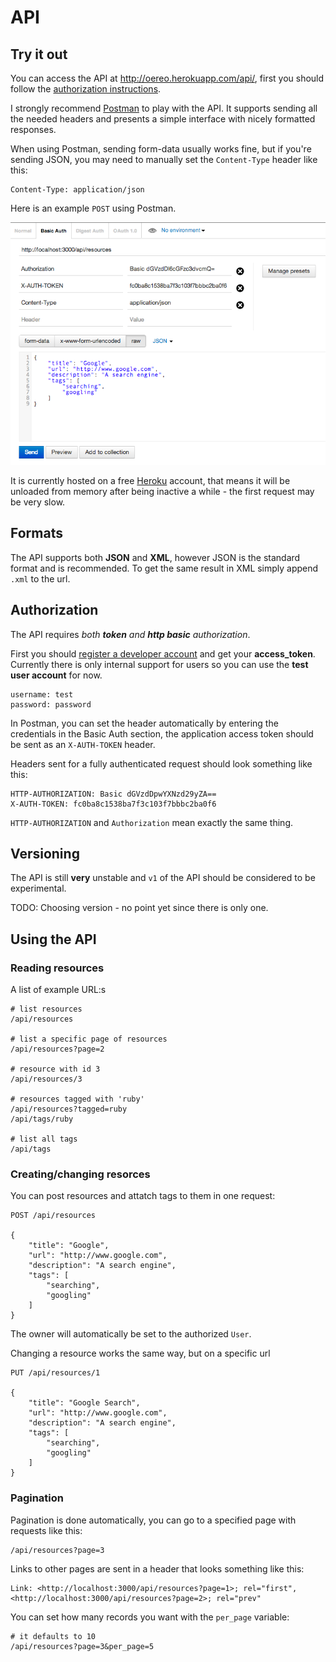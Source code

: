 # API

## Try it out

You can access the API at <http://oereo.herokuapp.com/api/>, first you should
follow the [authorization instructions](#authorization).

I strongly recommend [Postman](https://chrome.google.com/webstore/detail/postman-rest-client/fdmmgilgnpjigdojojpjoooidkmcomcm?hl=en)
to play with the API. It supports sending all the needed headers and presents a
simple interface with nicely formatted responses.

When using Postman, sending form-data usually works fine, but if you're sending
JSON, you may need to manually set the `Content-Type` header like this:

    Content-Type: application/json

Here is an example `POST` using Postman.

![A postman request](../img/postman-1.png)

It is currently hosted on a free [Heroku](https://www.heroku.com/) account,
that means it will be unloaded from memory after being inactive a while - the
first request may be very slow.

## Formats

The API supports both **JSON** and **XML**, however JSON is the standard format
and is recommended. To get the same result in XML simply append `.xml` to the
url.

## Authorization

The API requires _both **token** and **http basic** authorization_.

First you should [register a developer account](http://oereo.herokuapp.com/register_developer)
and get your **access_token**. Currently there is only internal support for
users so you can use the **test user account** for now.

    username: test
    password: password

In Postman, you can set the header automatically by entering the credentials in
the Basic Auth section, the application access token should be sent as an
`X-AUTH-TOKEN` header.

Headers sent for a fully authenticated request should look something like this:

    HTTP-AUTHORIZATION: Basic dGVzdDpwYXNzd29yZA==
    X-AUTH-TOKEN: fc0ba8c1538ba7f3c103f7bbbc2ba0f6

`HTTP-AUTHORIZATION` and `Authorization` mean exactly the same thing.

## Versioning

The API is still **very** unstable and `v1` of the API should be considered to
be experimental.

TODO: Choosing version - no point yet since there is only one.

## Using the API

### Reading resources

A list of example URL:s

    # list resources
    /api/resources

    # list a specific page of resources
    /api/resources?page=2

    # resource with id 3
    /api/resources/3

    # resources tagged with 'ruby'
    /api/resources?tagged=ruby
    /api/tags/ruby

    # list all tags
    /api/tags

### Creating/changing resorces

You can post resources and attatch tags to them in one request:

    POST /api/resources

    {
        "title": "Google",
        "url": "http://www.google.com",
        "description": "A search engine",
        "tags": [
            "searching",
            "googling"
        ]
    }

The owner will automatically be set to the authorized `User`.

Changing a resource works the same way, but on a specific url

    PUT /api/resources/1

    {
        "title": "Google Search",
        "url": "http://www.google.com",
        "description": "A search engine",
        "tags": [
            "searching",
            "googling"
        ]
    }

### Pagination

Pagination is done automatically, you can go to a specified page with requests
like this:

    /api/resources?page=3

Links to other pages are sent in a header that looks something like this:

    Link: <http://localhost:3000/api/resources?page=1>; rel="first", <http://localhost:3000/api/resources?page=2>; rel="prev"

You can set how many records you want with the `per_page` variable:

    # it defaults to 10
    /api/resources?page=3&per_page=5
